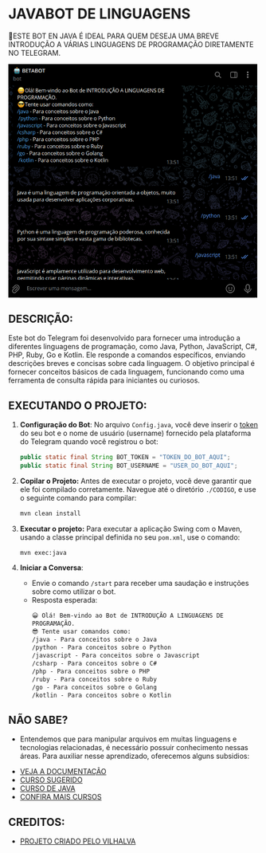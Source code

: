 # JAVABOT DE LINGUAGENS
🤤ESTE BOT EN JAVA É IDEAL PARA QUEM DESEJA UMA BREVE INTRODUÇÃO A VÁRIAS LINGUAGENS DE PROGRAMAÇÃO DIRETAMENTE NO TELEGRAM.

<img src="FOTO.png" align="center" width="500"> <br>

## DESCRIÇÃO:
Este bot do Telegram foi desenvolvido para fornecer uma introdução a diferentes linguagens de programação, como Java, Python, JavaScript, C#, PHP, Ruby, Go e Kotlin. Ele responde a comandos específicos, enviando descrições breves e concisas sobre cada linguagem. O objetivo principal é fornecer conceitos básicos de cada linguagem, funcionando como uma ferramenta de consulta rápida para iniciantes ou curiosos.

## EXECUTANDO O PROJETO:
1. **Configuração do Bot**:
   No arquivo `Config.java`, você deve inserir o [token](https://t.me/BotFather) do seu bot e o nome de usuário (username) fornecido pela plataforma do Telegram quando você registrou o bot:
   ```java
   public static final String BOT_TOKEN = "TOKEN_DO_BOT_AQUI";
   public static final String BOT_USERNAME = "USER_DO_BOT_AQUI";
   ```

2. **Copilar o Projeto:**
   Antes de executar o projeto, você deve garantir que ele foi compilado corretamente. Navegue até o diretório `./CODIGO`, e use o seguinte comando para compilar:

   ```bash
   mvn clean install
   ```

3. **Executar o projeto:**
   Para executar a aplicação Swing com o Maven, usando a classe principal definida no seu `pom.xml`, use o comando:

   ```bash
   mvn exec:java
   ```

4. **Iniciar a Conversa**:
   - Envie o comando `/start` para receber uma saudação e instruções sobre como utilizar o bot.
   - Resposta esperada:
     ```
     😀 Olá! Bem-vindo ao Bot de INTRODUÇÃO A LINGUAGENS DE PROGRAMAÇÃO.
     😎 Tente usar comandos como:
     /java - Para conceitos sobre o Java
     /python - Para conceitos sobre o Python
     /javascript - Para conceitos sobre o Javascript
     /csharp - Para conceitos sobre o C#
     /php - Para conceitos sobre o PHP
     /ruby - Para conceitos sobre o Ruby
     /go - Para conceitos sobre o Golang
     /kotlin - Para conceitos sobre o Kotlin
     ```

## NÃO SABE?
- Entendemos que para manipular arquivos em muitas linguagens e tecnologias relacionadas, é necessário possuir conhecimento nessas áreas. Para auxiliar nesse aprendizado, oferecemos alguns subsidios:
* [VEJA A DOCUMENTAÇÃO](https://core.telegram.org/bots/api)
* [CURSO SUGERIDO](https://github.com/VILHALVA/CURSO-DE-TELEBOT)
* [CURSO DE JAVA](https://github.com/VILHALVA/CURSO-DE-JAVA)
* [CONFIRA MAIS CURSOS](https://github.com/VILHALVA?tab=repositories&q=+topic:CURSO)

## CREDITOS:
- [PROJETO CRIADO PELO VILHALVA](https://github.com/VILHALVA)


